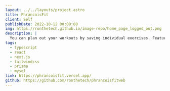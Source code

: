 ```yaml
---
layout: ../../layouts/project.astro
title: PhrancoisFit
client: Self
publishDate: 2022-10-12 00:00:00
img: https://ronthetech.github.io/image-repo/home_page_logged_out.png
description: |
  You can plan out your workouts by saving individual exercises. Features a reminder for how long ago the particular exercise was added and the option to delete the exercise after you have completed it.
tags:
  - typescript
  - react
  - next.js
  - tailwindcss
  - prisma
  - mysql
link: https://phrancoisfit.vercel.app/
github: https://github.com/ronthetech/phrancoisfitweb
---
```


